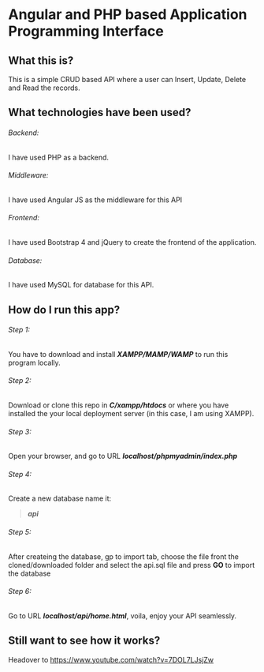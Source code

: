 # Angular and PHP based Application Programming Interface


## What this is?
This is a simple CRUD based API where a user can Insert, Update, Delete and Read the records.


## What technologies have been used?
###### Backend: 
I have used PHP as a backend. 
###### Middleware:
I have used Angular JS as the middleware for this API
###### Frontend: 
I have used Bootstrap 4 and jQuery to create the frontend of the application. 
###### Database:
I have used MySQL for database for this API.


## How do I run this app?
###### Step 1: 
You have to download and install ***XAMPP/MAMP/WAMP*** to run this program locally.
###### Step 2: 
Download or clone this repo in **_C/xampp/htdocs_** or where you have installed the your local deployment server (in this case, I am using XAMPP).
###### Step 3: 
Open your browser, and go to URL **_localhost/phpmyadmin/index.php_**
###### Step 4: 
Create a new database name it:
> **_api_**
###### Step 5: 
After createing the database, gp to import tab, choose the file front the cloned/downloaded folder and select the api.sql file and press **GO** to import the database
###### Step 6: 
Go to URL **_localhost/api/home.html_**, voila, enjoy your API seamlessly.


## Still want to see how it works?
Headover to https://www.youtube.com/watch?v=7DOL7LJsjZw
